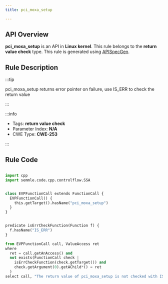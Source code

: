 ```yaml
---
title: pci_moxa_setup

---
```



## API Overview
**pci_moxa_setup** is an API in **Linux kernel**. This rule belongs to the **return value check** type. This rule is generated using [APISpecGen](../../tools/APISpecGen).
## Rule Description

:::tip

pci_moxa_setup returns error pointer on failure, use IS_ERR to check the return value

:::

:::info

- Tags: **return value check**
- Parameter Index: **N/A**
- CWE Type: **CWE-253**

:::

## Rule Code
```python

import cpp
import semmle.code.cpp.controlflow.SSA


class EVPFunctionCall extends FunctionCall {
  EVPFunctionCall() {
    this.getTarget().hasName("pci_moxa_setup")
  }
}


predicate isErrCheckFunction(Function f) {
  f.hasName("IS_ERR") 
}

from EVPFunctionCall call, ValueAccess ret
where
  ret = call.getAnAccess() and
  not exists(FunctionCall check |
    isErrCheckFunction(check.getTarget()) and
    check.getArgument(0).getAChild*() = ret
  )
select call, "The return value of pci_moxa_setup is not checked with IS_ERR."
    
```